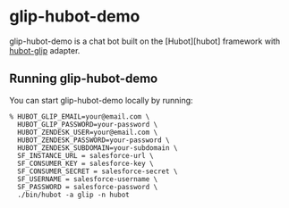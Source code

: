 # glip-hubot-demo

glip-hubot-demo is a chat bot built on the [Hubot][hubot] framework with [hubot-glip](https://github.com/tylerlong/hubot-glip) adapter.


## Running glip-hubot-demo

You can start glip-hubot-demo locally by running:

    % HUBOT_GLIP_EMAIL=your@email.com \
      HUBOT_GLIP_PASSWORD=your-password \
      HUBOT_ZENDESK_USER=your@email.com \
      HUBOT_ZENDESK_PASSWORD=your-password \
      HUBOT_ZENDESK_SUBDOMAIN=your-subdomain \
      SF_INSTANCE_URL = salesforce-url \
      SF_CONSUMER_KEY = salesforce-key \
      SF_CONSUMER_SECRET = salesforce-secret \
      SF_USERNAME = salesforce-username \
      SF_PASSWORD = salesforce-password \
      ./bin/hubot -a glip -n hubot
